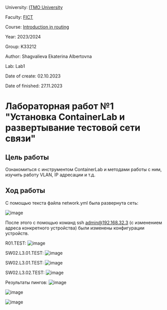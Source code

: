 University: [ITMO University](https://itmo.ru/ru/)

Faculty: [FICT](https://fict.itmo.ru)

Course: [Introduction in routing](https://github.com/itmo-ict-faculty/introduction-in-routing)

Year: 2023/2024

Group: K33212

Author: Shagvalieva Ekaterina Albertovna

Lab: Lab1

Date of create: 02.10.2023

Date of finished: 27.11.2023

# Лабораторная работ №1 "Установка ContainerLab и развертывание тестовой сети связи"

## Цель работы

Ознакомиться с инструментом ContainerLab и методами работы с ним, изучить работу VLAN, IP адресации и т.д.

## Ход работы

С помощью текста файла network.yml была развернута сеть: 

![image](https://github.com/disnexide/2023_2024-introduction_in_routing-k33212-shagvalieva_e_a/assets/90693992/01c4e7da-0049-4d8b-a434-41d87da3ce8e)

После этого с помощью команд ssh admin@192.168.32.3 (с изменением адреса конкретного устройства) были изменены конфигурации устройств.

R01.TEST:
![image](https://github.com/disnexide/2023_2024-introduction_in_routing-k33212-shagvalieva_e_a/assets/90693992/56d17be7-58fa-4e0f-98ae-cd01409f5d04)




SW02.L3.01.TEST:
![image](https://github.com/disnexide/2023_2024-introduction_in_routing-k33212-shagvalieva_e_a/assets/90693992/dfdbdbce-43d4-41ae-afb9-183eb9a9db6d)




SW02.L3.01.TEST:
![image](https://github.com/disnexide/2023_2024-introduction_in_routing-k33212-shagvalieva_e_a/assets/90693992/043b982b-2bae-4934-a62e-cdea255df13a)




SW02.L3.02.TEST:
![image](https://github.com/disnexide/2023_2024-introduction_in_routing-k33212-shagvalieva_e_a/assets/90693992/653494e2-971b-402c-aeca-b8f927fc0ff3)



Результаты пингов:
![image](https://github.com/disnexide/2023_2024-introduction_in_routing-k33212-shagvalieva_e_a/assets/90693992/6b14f14a-3983-457c-8812-8862ff4672da)

![image](https://github.com/disnexide/2023_2024-introduction_in_routing-k33212-shagvalieva_e_a/assets/90693992/edfcb357-396d-44eb-a857-c2ddfd7e947e)

![image](https://github.com/disnexide/2023_2024-introduction_in_routing-k33212-shagvalieva_e_a/assets/90693992/8215a960-ce29-43e2-a7f5-4e9cb954099a)





